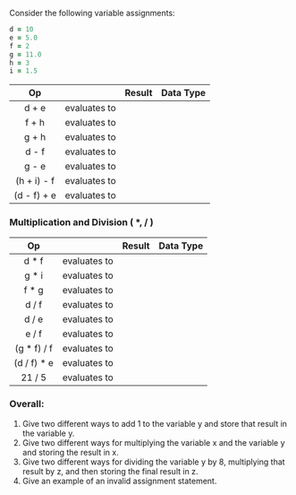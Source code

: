 
Consider the following variable assignments:
```ruby
d = 10
e = 5.0
f = 2
g = 11.0
h = 3
i = 1.5
```

| Op |   | Result | Data Type |
|:---: |:---:| :---: | :---: |
| d + e | evaluates to |   |   |
| f + h | evaluates to |  |  |
| g + h | evaluates to |  |  |
| d - f | evaluates to |  |  |
| g - e | evaluates to |  |  |
| (h + i) - f | evaluates to |  |  |
| (d - f) + e | evaluates to |   |   |



### Multiplication and Division ( *, / )  

| Op |   | Result | Data Type |
|:---: |:---:| :---: | :---: |
| d * f | evaluates to |  |  |
| g * i | evaluates to |  |  |
| f * g | evaluates to |  |  |
| d / f | evaluates to |  |  |
| d / e | evaluates to |  |  |
| e / f | evaluates to |  |  |
| (g * f) / f | evaluates to |  |  |
| (d / f) * e | evaluates to |  |  |
| 21 / 5 | evaluates to |  |  |


### Overall:
1.  Give two different ways to add 1 to the variable y and store that result in the variable y.
2. Give two different ways for multiplying the variable x and the variable y and storing the result in x.
3. Give two different ways for dividing the variable y by 8, multiplying that result by z, and then storing the final result in z.
4. Give an example of an invalid assignment statement.
